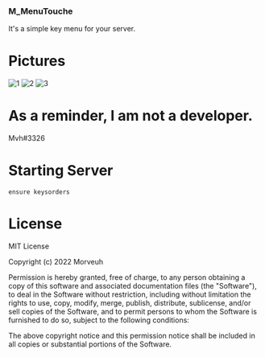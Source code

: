 ### M_MenuTouche
It's a simple key menu for your server.

# Pictures
![1](https://user-images.githubusercontent.com/107635538/174897280-0d6266ad-e49c-459b-b57a-b09abed4a434.PNG)
![2](https://user-images.githubusercontent.com/107635538/174897284-d62c814c-1f73-4276-9d98-43e6005eb92d.PNG)
![3](https://user-images.githubusercontent.com/107635538/174897285-9f32a43f-5385-4222-bd31-163352623e62.PNG)

# As a reminder, I am not a developer.
Mvh#3326

# Starting Server
```
ensure keysorders
```
# License
MIT License

Copyright (c) 2022 Morveuh

Permission is hereby granted, free of charge, to any person obtaining a copy
of this software and associated documentation files (the "Software"), to deal
in the Software without restriction, including without limitation the rights
to use, copy, modify, merge, publish, distribute, sublicense, and/or sell
copies of the Software, and to permit persons to whom the Software is
furnished to do so, subject to the following conditions:

The above copyright notice and this permission notice shall be included in all
copies or substantial portions of the Software.
